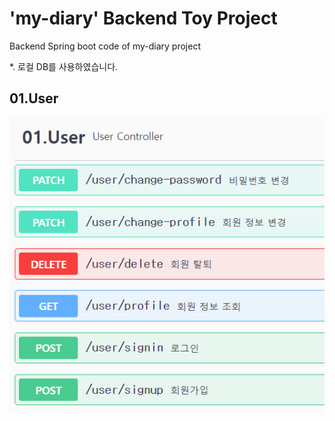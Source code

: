 # 'my-diary' Backend Toy Project
Backend Spring boot code of my-diary project

*. 로컬 DB를 사용하였습니다.

## 01.User

![01.User](images/01.User.png)
